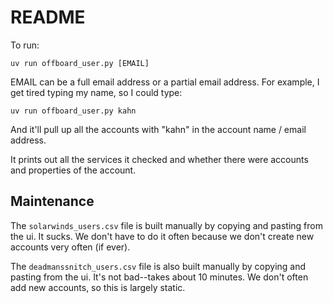 # README

To run:

```shell
uv run offboard_user.py [EMAIL]
```

EMAIL can be a full email address or a partial email address. For example, I
get tired typing my name, so I could type:

```shell
uv run offboard_user.py kahn
```

And it'll pull up all the accounts with "kahn" in the account name / email
address.

It prints out all the services it checked and whether there were accounts and
properties of the account.

## Maintenance

The `solarwinds_users.csv` file is built manually by copying and pasting from
the ui. It sucks. We don't have to do it often because we don't create new
accounts very often (if ever).

The `deadmanssnitch_users.csv` file is also built manually by copying and
pasting from the ui. It's not bad--takes about 10 minutes. We don't often add
new accounts, so this is largely static.
